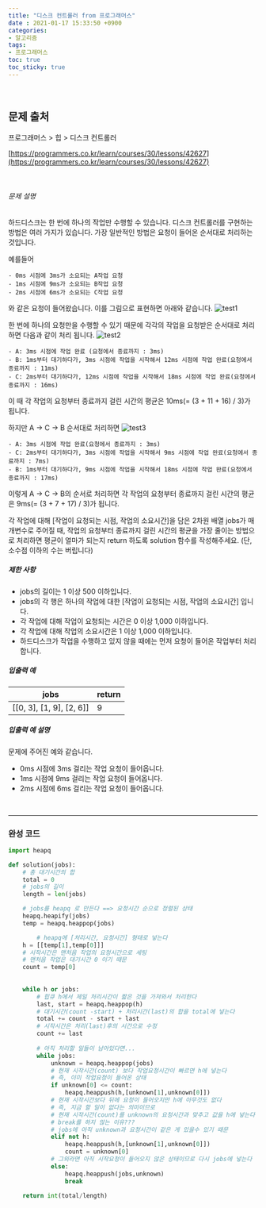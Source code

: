 ```yaml
---
title: "디스크 컨트롤러 from 프로그래머스"
date : 2021-01-17 15:33:50 +0900
categories:
- 알고리즘
tags:
- 프로그래머스
toc: true
toc_sticky: true
---
```


<br>

## 문제 출처

프로그래머스 > 힙 > 디스크 컨트롤러

[https://programmers.co.kr/learn/courses/30/lessons/42627](https://programmers.co.kr/learn/courses/30/lessons/42627)

<br>

###### 문제 설명

하드디스크는 한 번에 하나의 작업만 수행할 수 있습니다. 디스크 컨트롤러를 구현하는 방법은 여러 가지가 있습니다. 가장 일반적인 방법은 요청이 들어온 순서대로 처리하는 것입니다.

예를들어

```
- 0ms 시점에 3ms가 소요되는 A작업 요청
- 1ms 시점에 9ms가 소요되는 B작업 요청
- 2ms 시점에 6ms가 소요되는 C작업 요청
```

와 같은 요청이 들어왔습니다. 이를 그림으로 표현하면 아래와 같습니다.
![test1](https://grepp-programmers.s3.amazonaws.com/files/production/b68eb5cec6/38dc6a53-2d21-4c72-90ac-f059729c51d5.png)

한 번에 하나의 요청만을 수행할 수 있기 때문에 각각의 작업을 요청받은 순서대로 처리하면 다음과 같이 처리 됩니다.
![test2](https://grepp-programmers.s3.amazonaws.com/files/production/5e677b4646/90b91fde-cac4-42c1-98b8-8f8431c52dcf.png)

```
- A: 3ms 시점에 작업 완료 (요청에서 종료까지 : 3ms)
- B: 1ms부터 대기하다가, 3ms 시점에 작업을 시작해서 12ms 시점에 작업 완료(요청에서 종료까지 : 11ms)
- C: 2ms부터 대기하다가, 12ms 시점에 작업을 시작해서 18ms 시점에 작업 완료(요청에서 종료까지 : 16ms)
```

이 때 각 작업의 요청부터 종료까지 걸린 시간의 평균은 10ms(= (3 + 11 + 16) / 3)가 됩니다.

하지만 A → C → B 순서대로 처리하면
![test3](https://grepp-programmers.s3.amazonaws.com/files/production/9eb7c5a6f1/a6cff04d-86bb-4b5b-98bf-6359158940ac.png)

```
- A: 3ms 시점에 작업 완료(요청에서 종료까지 : 3ms)
- C: 2ms부터 대기하다가, 3ms 시점에 작업을 시작해서 9ms 시점에 작업 완료(요청에서 종료까지 : 7ms)
- B: 1ms부터 대기하다가, 9ms 시점에 작업을 시작해서 18ms 시점에 작업 완료(요청에서 종료까지 : 17ms)
```

이렇게 A → C → B의 순서로 처리하면 각 작업의 요청부터 종료까지 걸린 시간의 평균은 9ms(= (3 + 7 + 17) / 3)가 됩니다.

각 작업에 대해 [작업이 요청되는 시점, 작업의 소요시간]을 담은 2차원 배열 jobs가 매개변수로 주어질 때, 작업의 요청부터 종료까지 걸린 시간의 평균을 가장 줄이는 방법으로 처리하면 평균이 얼마가 되는지 return 하도록 solution 함수를 작성해주세요. (단, 소수점 이하의 수는 버립니다)

##### 제한 사항

- jobs의 길이는 1 이상 500 이하입니다.
- jobs의 각 행은 하나의 작업에 대한 [작업이 요청되는 시점, 작업의 소요시간] 입니다.
- 각 작업에 대해 작업이 요청되는 시간은 0 이상 1,000 이하입니다.
- 각 작업에 대해 작업의 소요시간은 1 이상 1,000 이하입니다.
- 하드디스크가 작업을 수행하고 있지 않을 때에는 먼저 요청이 들어온 작업부터 처리합니다.

##### 입출력 예

| jobs                     | return |
| ------------------------ | ------ |
| [[0, 3], [1, 9], [2, 6]] | 9      |

##### 입출력 예 설명

문제에 주어진 예와 같습니다.

- 0ms 시점에 3ms 걸리는 작업 요청이 들어옵니다.
- 1ms 시점에 9ms 걸리는 작업 요청이 들어옵니다.
- 2ms 시점에 6ms 걸리는 작업 요청이 들어옵니다.

<br>

---

### 완성 코드

```python
import heapq

def solution(jobs):
    # 총 대기시간의 합
    total = 0
    # jobs의 길이
    length = len(jobs)

    # jobs를 heapq 로 만든다 ==> 요청시간 순으로 정렬된 상태
    heapq.heapify(jobs)
    temp = heapq.heappop(jobs)

		# heapq에 [처리시간, 요청시간] 형태로 넣는다
    h = [[temp[1],temp[0]]]
    # 시작시간은 맨처음 작업의 요청시간으로 세팅
    # 맨처음 작업은 대기시간 0 이기 때문
    count = temp[0]
    
    
    while h or jobs:
        # 힙큐 h에서 제일 처리시간이 짧은 것을 가져와서 처리한다
        last, start = heapq.heappop(h)
        # 대기시간(count -start) + 처리시간(last)의 합을 total에 넣는다
        total += count - start + last
        # 시작시간은 처리(last)후의 시간으로 수정
        count += last
        
        # 아직 처리할 일들이 남아있다면...
        while jobs:
            unknown = heapq.heappop(jobs)
            # 현재 시작시간(count) 보다 작업요청시간이 빠르면 h에 넣는다
            # 즉, 이미 작업요청이 들어온 상태
            if unknown[0] <= count:
                heapq.heappush(h,[unknown[1],unknown[0]])
            # 현재 시작시간보다 뒤에 요청이 들어오지만 h에 아무것도 없다
            # 즉, 지금 할 일이 없다는 의미이므로
            # 현재 시작시간(count)를 unknown의 요청시간과 맞추고 값을 h에 넣는다
            # break를 하지 않는 이유??? 
            # jobs에 아직 unknown과 요청시간이 같은 게 있을수 있기 때문
            elif not h:
                heapq.heappush(h,[unknown[1],unknown[0]])
                count = unknown[0]
            # 그외라면 아직 시작요청이 들어오지 않은 상태이므로 다시 jobs에 넣는다
            else:
                heapq.heappush(jobs,unknown)
                break

    return int(total/length)
```

